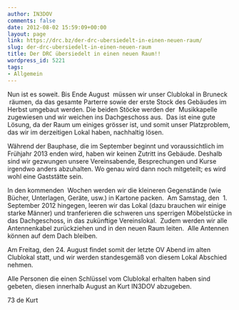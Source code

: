 ```yaml
---
author: IN3DOV
comments: false
date: 2012-08-02 15:59:09+00:00
layout: page
link: https://drc.bz/der-drc-ubersiedelt-in-einen-neuen-raum/
slug: der-drc-ubersiedelt-in-einen-neuen-raum
title: Der DRC übersiedelt in einen neuen Raum!!
wordpress_id: 5221
tags:
- Allgemein
---
```


Nun ist es soweit. Bis Ende August  müssen wir unser Clublokal in Bruneck  räumen, da das gesamte Parterre sowie der erste Stock des Gebäudes im Herbst umgebaut werden. Die beiden Stöcke werden der  Musikkapelle zugewiesen und wir weichen ins Dachgeschoss aus.  Das ist eine gute Lösung, da der Raum um einiges grösser ist, und somit unser Platzproblem, das wir im derzeitigen Lokal haben, nachhaltig lösen.




Während der Bauphase, die im September beginnt und voraussichtlich im Frühjahr 2013 enden wird, haben wir keinen Zutritt ins Gebäude. Deshalb sind wir gezwungen unsere Vereinsabende, Besprechungen und Kurse irgendwo anders abzuhalten. Wo genau wird dann noch mitgeteilt; es wird wohl eine Gaststätte sein.




In den kommenden  Wochen werden wir die kleineren Gegenstände (wie Bücher, Unterlagen, Geräte, usw.) in Kartone packen.  Am Samstag, den  1. September 2012 hingegen, leeren wir das Lokal (dazu brauchen wir einige starke Männer) und tranferieren die schweren uns sperrigen Möbelstücke in das Dachgeschoss, in das zukünftige Vereinslokal.  Zudem werden wir alle Antennenkabel zurückziehen und in den neuen Raum leiten.  Alle Antennen können auf dem Dach bleiben.




Am Freitag, den 24. August findet somit der letzte OV Abend im alten Clublokal statt, und wir werden standesgemäß von diesem Lokal Abschied nehmen.




Alle Personen die einen Schlüssel vom Clublokal erhalten haben sind gebeten, diesen innerhalb August an Kurt IN3DOV abzugeben.




73 de Kurt
